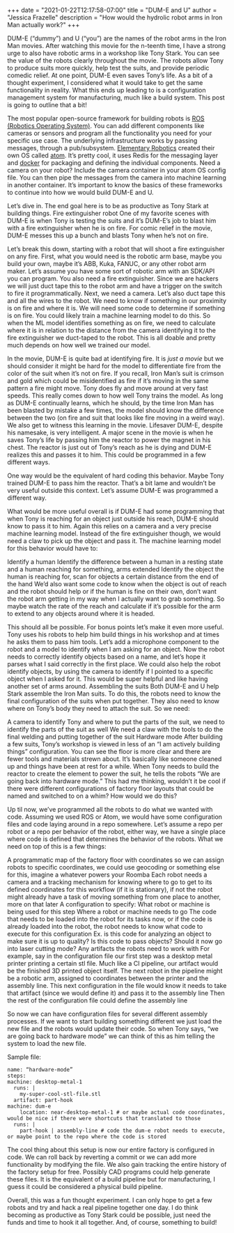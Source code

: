 +++
date = "2021-01-22T12:17:58-07:00"
title = "DUM-E and U"
author = "Jessica Frazelle"
description = "How would the hydrolic robot arms in Iron Man actually work?"
+++

DUM-E (“dummy”) and U (“you”) are the names of the robot arms in the Iron Man movies. After watching this movie for the n-teenth time, I have a strong urge to also have robotic arms in a workshop like Tony Stark. You can see the value of the robots clearly throughout the movie. The robots allow Tony to produce suits more quickly, help test the suits, and provide periodic comedic relief. At one point, DUM-E even saves Tony’s life. As a bit of a thought experiment, I considered what it would take to get the same functionality in reality. What this ends up leading to is a configuration management system for manufacturing, much like a build system. This post is going to outline that a bit!

The most popular open-source framework for building robots is [ROS (Robotics Operating System)](https://www.ros.org/). You can add different components like cameras or sensors and program all the functionality you need for your specific use case. The underlying infrastructure works by passing messages, through a pub/subsystem. [Elementary Robotics](https://www.elementaryrobotics.com/) created their own OS called [atom](https://github.com/elementary-robotics/atom). It’s pretty cool, it uses Redis for the messaging layer and [docker](https://atomdocs.io/tutorials.html#camera-element-tutorial) for packaging and defining the individual components. Need a camera on your robot? Include the camera container in your atom OS config file. You can then pipe the messages from the camera into machine learning in another container. It’s important to know the basics of these frameworks to continue into how we would build DUM-E and U.

Let’s dive in. The end goal here is to be as productive as Tony Stark at building things.
Fire extinguisher robot
One of my favorite scenes with DUM-E is when Tony is testing the suits and it’s DUM-E’s job to blast him with a fire extinguisher when he is on fire. For comic relief in the movie, DUM-E messes this up a bunch and blasts Tony when he’s not on fire. 

Let’s break this down, starting with a robot that will shoot a fire extinguisher on any fire. First, what you would need is the robotic arm base, maybe you build your own, maybe it’s ABB, Kuka, FANUC, or any other robot arm maker. Let’s assume you have some sort of robotic arm with an SDK/API you can program. You also need a fire extinguisher. Since we are hackers we will just duct tape this to the robot arm and have a trigger on the switch to fire it programmatically. Next, we need a camera. Let’s also duct tape this and all the wires to the robot. We need to know if something in our proximity is on fire and where it is. We will need some code to determine if something is on fire. You could likely train a machine learning model to do this. So when the ML model identifies something as on fire, we need to calculate where it is in relation to the distance from the camera identifying it to the fire extinguisher we duct-taped to the robot. This is all doable and pretty much depends on how well we trained our model.

In the movie, DUM-E is quite bad at identifying fire. It is _just a movie_ but we should consider it might be hard for the model to differentiate fire from the color of the suit when it’s not on fire. If you recall, Iron Man’s suit is crimson and gold which could be misidentified as fire if it’s moving in the same pattern a fire might move. Tony does fly and move around at very fast speeds. This really comes down to how well Tony trains the model. As long as DUM-E continually learns, which he should, by the time Iron Man has been blasted by mistake a few times, the model should know the difference between the two (on fire and suit that looks like fire moving in a weird way). We also get to witness this learning in the movie.
Lifesaver
DUM-E, despite his namesake, is very intelligent. A major scene in the movie is when he saves Tony’s life by passing him the reactor to power the magnet in his chest. The reactor is just out of Tony’s reach as he is dying and DUM-E realizes this and passes it to him. This could be programmed in a few different ways. 

One way would be the equivalent of hard coding this behavior. Maybe Tony trained DUM-E to pass him the reactor. That’s a bit lame and wouldn’t be very useful outside this context. Let’s assume DUM-E was programmed a different way.

What would be more useful overall is if DUM-E had some programming that when Tony is reaching for an object just outside his reach, DUM-E should know to pass it to him. Again this relies on a camera and a very precise machine learning model. Instead of the fire extinguisher though, we would need a claw to pick up the object and pass it. The machine learning model for this behavior would have to:

Identify a human
Identify the difference between a human in a resting state and a human reaching for something, arms extended
Identify the object the human is reaching for, scan for objects a certain distance from the end of the hand
We’d also want some code to know when the object is out of reach and the robot should help or if the human is fine on their own, don’t want the robot arm getting in my way when I actually want to grab something. So maybe watch the rate of the reach and calculate if it’s possible for the arm to extend to any objects around where it is headed.

This should all be possible. For bonus points let’s make it even more useful. Tony uses his robots to help him build things in his workshop and at times he asks them to pass him tools. Let’s add a microphone component to the robot and a model to identify when I am asking for an object. Now the robot needs to correctly identify objects based on a name, and let’s hope it parses what I said correctly in the first place. We could also help the robot identify objects, by using the camera to identify if I pointed to a specific object when I asked for it. This would be super helpful and like having another set of arms around.
Assembling the suits
Both DUM-E and U help Stark assemble the Iron Man suits. To do this, the robots need to know the final configuration of the suits when put together. They also need to know where on Tony’s body they need to attach the suit. So we need:

A camera to identify Tony and where to put the parts of the suit, we need to identify the parts of the suit as well
We need a claw with the tools to do the final welding and putting together of the suit
Hardware mode
After building a few suits, Tony’s workshop is viewed in less of an “I am actively building things” configuration. You can see the floor is more clear and there are fewer tools and materials strewn about. It’s basically like someone cleaned up and things have been at rest for a while. When Tony needs to build the reactor to create the element to power the suit, he tells the robots “We are going back into hardware mode.” This had me thinking, wouldn’t it be cool if there were different configurations of factory floor layouts that could be named and switched to on a whim? How would we do this? 

Up til now, we’ve programmed all the robots to do what we wanted with code. Assuming we used ROS or Atom, we would have some configuration files and code laying around in a repo somewhere. Let’s assume a repo per robot or a repo per behavior of the robot, either way, we have a single place where code is defined that determines the behavior of the robots. What we need on top of this is a few things:

A programmatic map of the factory floor with coordinates so we can assign robots to specific coordinates, we could use geocoding or something else for this, imagine a whatever powers your Roomba
Each robot needs a camera and a tracking mechanism for knowing where to go to get to its defined coordinates for this workflow (if it is stationary), if not the robot might already have a task of moving something from one place to another, more on that later
A configuration to specify:
What robot or machine is being used for this step
Where a robot or machine needs to go
The code that needs to be loaded into the robot for its tasks now, or if the code is already loaded into the robot, the robot needs to know what code to execute for this configuration
Ex. is this code for analyzing an object to make sure it is up to quality? Is this code to pass objects? Should it now go into laser cutting mode? 
Any artifacts the robots need to work with
For example, say in the configuration file our first step was a desktop metal printer printing a certain stl file. Much like a CI pipeline, our artifact would be the finished 3D printed object itself.
The next robot in the pipeline might be a robotic arm, assigned to coordinates between the printer and the assembly line. This next configuration in the file would know it needs to take that artifact (since we would define it) and pass it to the assembly line
Then the rest of the configuration file could define the assembly line

So now we can have configuration files for several different assembly processes. If we want to start building something different we just load the new file and the robots would update their code. So when Tony says, “we are going back to hardware mode” we can think of this as him telling the system to load the new file.

Sample file:
```
name: “hardware-mode”
steps:
machine: desktop-metal-1
  runs: |
    my-super-cool-stl-file.stl
  artifact: part-hook
machine: dum-e
	location: near-desktop-metal-1 # or maybe actual code coordinates, would be nice if there were shortcuts that translated to those
  runs: |
    part-hook | assembly-line # code the dum-e robot needs to execute, or maybe point to the repo where the code is stored
```

The cool thing about this setup is now our entire factory is configured in code. We can roll back by reverting a commit or we can add more functionality by modifying the file. We also gain tracking the entire history of the factory setup for free. Possibly CAD programs could help generate these files. It is the equivalent of a build pipeline but for manufacturing, I guess it could be considered a physical build pipeline.

Overall, this was a fun thought experiment. I can only hope to get a few robots and try and hack a real pipeline together one day. I do think becoming as productive as Tony Stark could be possible, just need the funds and time to hook it all together. And, of course, something to build!

